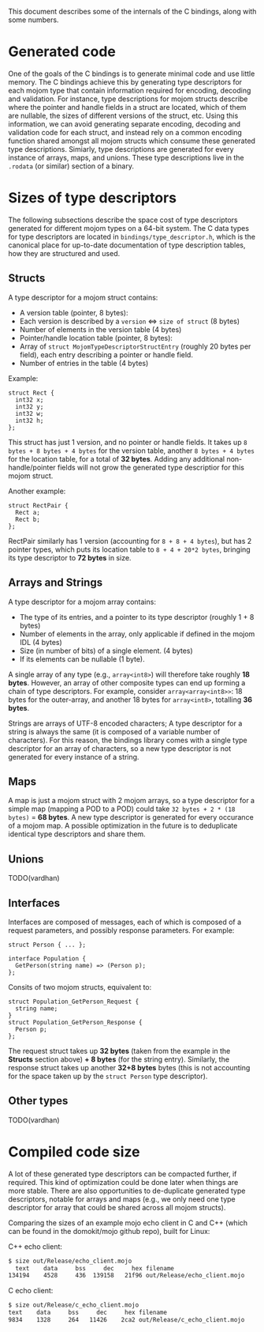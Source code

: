 This document describes some of the internals of the C bindings, along with some
numbers.

# Generated code

One of the goals of the C bindings is to generate minimal code and use little
memory. The C bindings achieve this by generating type descriptors for each
mojom type that contain information required for encoding, decoding and
validation. For instance, type descriptions for mojom structs describe where the
pointer and handle fields in a struct are located, which of them are nullable,
the sizes of different versions of the struct, etc. Using this information, we
can avoid generating separate encoding, decoding and validation code for each
struct, and instead rely on a common encoding function shared amongst all mojom
structs which consume these generated type descriptions. Simiarly, type
descriptions are generated for every instance of arrays, maps, and unions. These
type descriptions live in the `.rodata` (or similar) section of a binary.

# Sizes of type descriptors

The following subsections describe the space cost of type descriptors generated
for different mojom types on a 64-bit system. The C data types for type
descriptors are located in `bindings/type_descriptor.h`, which is the
canonical place for up-to-date documentation of type description tables, how
they are structured and used.

## Structs
A type descriptor for a mojom struct contains:
- A version table (pointer, 8 bytes):
 - Each version is described by a `version` <=> `size of struct` (8 bytes)
 - Number of elements in the version table (4 bytes)
- Pointer/handle location table (pointer, 8 bytes):
 - Array of `struct MojomTypeDescriptorStructEntry` (roughly 20 bytes per
   field), each entry describing a pointer or handle field.
 - Number of entries in the table (4 bytes)

Example:
```mojom
struct Rect {
  int32 x;
  int32 y;
  int32 w;
  int32 h;
};
```

This struct has just 1 version, and no pointer or handle fields. It takes up `8
bytes + 8 bytes + 4 bytes` for the version table, another `8 bytes + 4 bytes`
for the location table, for a total of **32 bytes**. Adding any additional
non-handle/pointer fields will not grow the generated type descriptior for this
mojom struct.

Another example:
```mojom
struct RectPair {
  Rect a;
  Rect b;
};
```

RectPair similarly has 1 version (accounting for `8 + 8 + 4 bytes`), but has 2
pointer types, which puts its location table to `8 + 4 + 20*2 bytes`, bringing
its type descriptor to **72 bytes** in size.

## Arrays and Strings

A type descriptor for a mojom array contains:
- The type of its entries, and a pointer to its type descriptor (roughly 1 + 8
  bytes)
- Number of elements in the array, only applicable if defined in the mojom IDL
  (4 bytes)
- Size (in number of bits) of a single element. (4 bytes)
- If its elements can be nullable (1 byte).

A single array of any type (e.g., `array<int8>`) will therefore take roughly **18
bytes**. However, an array of other composite types can end up forming a chain of
type descriptors. For example, consider `array<array<int8>>`: 18 bytes for the
outer-array, and another 18 bytes for `array<int8>`, totalling **36 bytes**.

Strings are arrays of UTF-8 encoded characters; A type descriptor for a string
is always the same (it is composed of a variable number of characters). For this
reason, the bindings library comes with a single type descriptor for an array of
characters, so a new type descriptor is not generated for every instance of a
string.

## Maps

A map is just a mojom struct with 2 mojom arrays, so a type descriptor for a simple map (mapping a POD
to a POD) could take `32 bytes + 2 * (18 bytes)` = **68 bytes**. A new type
descriptor is generated for every occurance of a mojom map. A possible optimization in
the future is to deduplicate identical type descriptors and share them.

## Unions

TODO(vardhan)

## Interfaces

Interfaces are composed of messages, each of which is composed of a request
parameters, and possibly response parameters. For example:

```mojom
struct Person { ... };

interface Population {
  GetPerson(string name) => (Person p);
};
```

Consits of two mojom structs, equivalent to:
```mojom
struct Population_GetPerson_Request {
  string name;
}
struct Population_GetPerson_Response {
  Person p;
};
```

The request struct takes up **32 bytes** (taken from the example in the
**Structs** section above) **+ 8 bytes** (for the string entry). Similarly, the
response struct takes up another **32+8 bytes** bytes (this is not accounting
for the space taken up by the `struct Person` type descriptor).

## Other types

TODO(vardhan)

# Compiled code size

A lot of these generated type descriptors can be compacted further, if required.
This kind of optimization could be done later when things are more stable. There
are also opportunities to de-duplicate generated type descriptors, notable for
arrays and maps (e.g., we only need one type descriptor for array<int8> that
could be shared across all mojom structs).

Comparing the sizes of an example mojo echo client in C and C++ (which can be
found in the domokit/mojo github repo), built for Linux:

C++ echo client:
```bash
$ size out/Release/echo_client.mojo
  text    data     bss     dec     hex filename
134194    4528     436  139158   21f96 out/Release/echo_client.mojo
```

C echo client:
```bash
$ size out/Release/c_echo_client.mojo
text    data     bss     dec     hex filename
9834    1328     264   11426    2ca2 out/Release/c_echo_client.mojo
```
